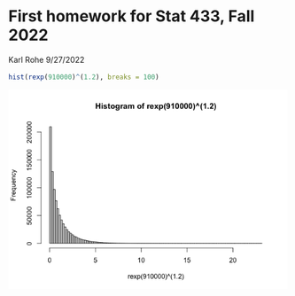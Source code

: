 First homework for Stat 433, Fall 2022
================
Karl Rohe
9/27/2022

``` r
hist(rexp(910000)^(1.2), breaks = 100)
```

![](README_files/figure-gfm/unnamed-chunk-1-1.png)<!-- -->
